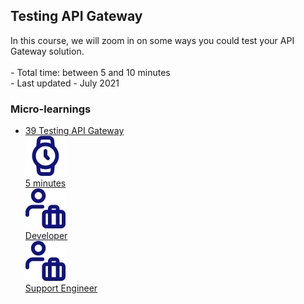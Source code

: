 <div class="ez-academy">
	<div class="ez-academy__body">
		<main class="master">
	<h2 class="title">Testing API Gateway</h2>
    <p>
       In this course, we will zoom in on some ways you could test your API Gateway solution.
        </br></br>
        - Total time: between 5 and 10 minutes
        </br>
        - Last updated - July 2021
    </p>
    <h3 class="title">Micro-learnings</h3>
    <ul class="strip-container">
        <li class="strip">
            <a href="../../docs/microlearning/intermediate-alerting-setting-up-notifications" class="strip__link">
            <label for="" class="strip__label">
                <span>39</span>
                Testing API Gateway
            </label>
            <div class="strip__attribute">
                <img class="strip__attribute-icon strip__attribute-icon--duration" src="../../img/microlearning/academy_index/icon-duration32.svg"/>
                <div class="strip__attribute-label">5 minutes</div>
            </div>
            <div class="strip__attribute">
                <img class="strip__attribute-icon strip__attribute-icon--roles" src="../../img/microlearning/academy_index/icon-roles32.svg"/>
                <div class="strip__attribute-label">Developer</div>
            </div>
			<div class="strip__attribute">
                <img class="strip__attribute-icon strip__attribute-icon--roles" src="../../img/microlearning/academy_index/icon-roles32.svg"/>
                <div class="strip__attribute-label">Support Engineer</div>
            </div>
        </a>
        </li> 
    </ul>
    </main>
    </div>
</div>
